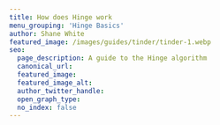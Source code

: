 ```yaml
---
title: How does Hinge work
menu_grouping: 'Hinge Basics'
author: Shane White
featured_image: /images/guides/tinder/tinder-1.webp
seo:
  page_description: A guide to the Hinge algorithm
  canonical_url:
  featured_image:
  featured_image_alt:
  author_twitter_handle:
  open_graph_type:
  no_index: false
---
```

